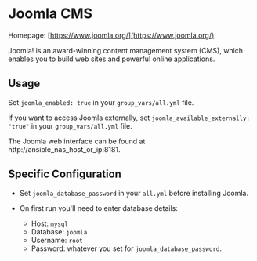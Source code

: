 # Joomla CMS

Homepage: [https://www.joomla.org/](https://www.joomla.org/)

Joomla! is an award-winning content management system (CMS), which enables you to build web sites and powerful online applications.

## Usage

Set `joomla_enabled: true` in your `group_vars/all.yml` file.

If you want to access Joomla externally, set `joomla_available_externally: "true"` in your `group_vars/all.yml` file.

The Joomla web interface can be found at http://ansible_nas_host_or_ip:8181.

## Specific Configuration

  - Set `joomla_database_password` in your `all.yml` before installing Joomla.

  - On first run you'll need to enter database details:
    - Host: `mysql`
    - Database: `joomla`
    - Username: `root`
    - Password: whatever you set for `joomla_database_password`.